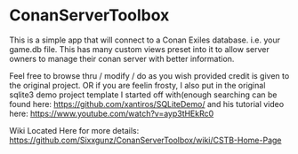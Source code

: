 # ConanServerToolbox
This is a simple app that will connect to a Conan Exiles database.  i.e. your game.db file.  This has many custom views preset into it to allow server owners to manage their conan server with better information.

Feel free to browse thru / modify / do as you wish provided credit is given to the original project.  OR if you are feelin frosty, I also put in the original sqlite3 demo project template I started off with(enough searching can be found here: https://github.com/xantiros/SQLiteDemo/ and his tutorial video here: https://www.youtube.com/watch?v=ayp3tHEkRc0

Wiki Located Here for more details:
https://github.com/Sixxgunz/ConanServerToolbox/wiki/CSTB-Home-Page
